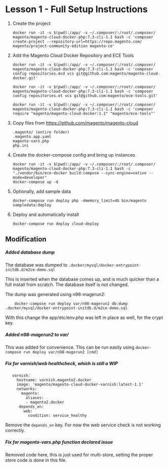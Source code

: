 # Lesson 1 - Full Setup Instructions

1)  Create the project 

        docker run -it -v $(pwd):/app/ -v ~/.composer/:/root/.composer/ magento/magento-cloud-docker-php:7.3-cli-1.1 bash -c 'composer create-project --repository-url=https://repo.magento.com/ magento/project-community-edition magento-ce'

2)  Add the Magento Cloud Docker Repository and ECE Tools

        docker run -it -v $(pwd):/app/ -v ~/.composer/:/root/.composer/ magento/magento-cloud-docker-php:7.3-cli-1.1 bash -c 'composer config repositories.mcd vcs git@github.com:magento/magento-cloud-docker.git'

        docker run -it -v $(pwd):/app/ -v ~/.composer/:/root/.composer/ magento/magento-cloud-docker-php:7.3-cli-1.1 bash -c 'composer config repositories.et vcs git@github.com:magento/ece-tools.git'

        docker run -it -v $(pwd):/app/ -v ~/.composer/:/root/.composer/ magento/magento-cloud-docker-php:7.3-cli-1.1 bash -c 'composer require "magento/magento-cloud-docker:1.1" "magento/ece-tools"'

3)  Copy files from https://github.com/magento/magento-cloud

        .magento/ (entire folder)
        .magento.app.yaml
        magento-vars.php
        php.ini

4)  Create the docker-compose config and bring up instances

        docker run -it -v $(pwd):/app/ -v ~/.composer/:/root/.composer/ magento/magento-cloud-docker-php:7.3-cli-1.1 bash -c "./vendor/bin/ece-docker build:compose --sync-engine=native --mode=developer"
        docker-compose up -d

5)  Optionally, add sample data

        docker-compose run deploy php -dmemory_limit=4G bin/magento sampledata:deploy

6)  Deploy and automatically install

        docker-compose run deploy cloud-deploy

## Modification

##### Added database dump

The database was dumped to `.docker/mysql/docker-entrypoint-initdb.d/m2ce-demo.sql`

This is inserted when the database comes up, and is much quicker than a full install from scratch. The database itself is not changed.

The dump was generated using n98-magerun2:

        docker-compose run deploy var/n98-magerun2 db:dump .docker/mysql/docker-entrypoint-initdb.d/m2ce-demo.sql

With this change the app/etc/env.php was left in place as well, for the crypt key.

##### Added n98-magerun2 to var/

This was added for convenience. This can be run easily using `docker-compose run deploy var/n98-magerun2 [cmd]`

##### Fix for varnish/web healthcheck, which is still a WIP

       varnish:
         hostname: varnish.magento2.docker
         image: 'magento/magento-cloud-docker-varnish:latest-1.1'
         networks:
           magento:
             aliases:
             - magento2.docker
          depends_on:
            web:
              condition: service_healthy
              
Remove the `depends_on` key. For now the web service check is not working correctly.


##### Fix for magento-vars.php function declared issue

Removed code here, this is just used for multi-store, setting the proper store code is done in this file.
         
